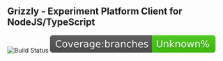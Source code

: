 Grizzly - Experiment Platform Client for NodeJS/TypeScript
---
![Build Status](https://github.com/mahasak/grizzly-node/workflows/Node%20CI/badge.svg)
![Coverage badge](./coverage/badge-branches.svg)


